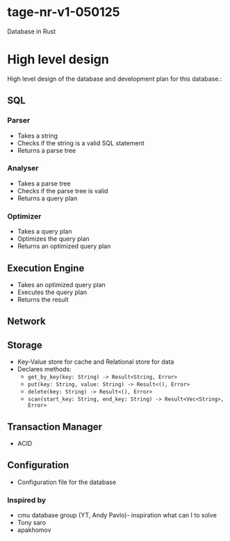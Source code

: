 # tage-nr-v1-050125
Database in Rust

# High level design 
High level design of the database and development plan for this database.:
## SQL

### Parser
- Takes a string
- Checks if the string is a valid SQL statement
- Returns a parse tree

### Analyser
- Takes a parse tree
- Checks if the parse tree is valid
- Returns a query plan

### Optimizer
- Takes a query plan
- Optimizes the query plan
- Returns an optimized query plan

## Execution Engine
- Takes an optimized query plan
- Executes the query plan
- Returns the result

## Network

## Storage
- Key-Value store for cache and Relational store for data
- Declares methods:
    - `get_by_key(key: String) -> Result<String, Error>`
    - `put(key: String, value: String) -> Result<(), Error>`
    - `delete(key: String) -> Result<(), Error>`
    - `scan(start_key: String, end_key: String) -> Result<Vec<String>, Error>`
## Transaction Manager
- ACID
## Configuration
- Configuration file for the database



### Inspired by
+ cmu database group (YT, Andy Pavlo)- inspiration what can I to solve
+ Tony saro
+ apakhomov